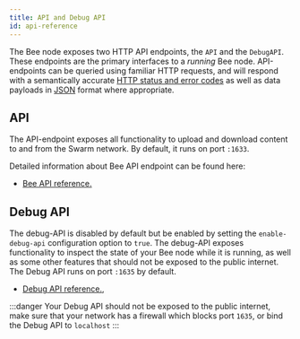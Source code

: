 ```yaml
---
title: API and Debug API
id: api-reference
---
```


The Bee node exposes two HTTP API endpoints, the `API` and the `DebugAPI`. These endpoints are the
primary interfaces to a *running* Bee node. API-endpoints can be queried using familiar HTTP
requests, and will respond with a semantically accurate
[HTTP status and error codes](https://developer.mozilla.org/en-US/docs/Web/HTTP/Status)
as well as data payloads in [JSON](https://www.json.org/json-en.html) format where appropriate.

## API
The API-endpoint exposes all functionality to upload and download content to and from the Swarm network. By default, it runs on port `:1633`.

Detailed information about Bee API endpoint can be found here:

- <a href="../../api" target="_blank" rel="noopener noreferrer">Bee API reference.</a>


## Debug API
The debug-API is disabled by default but be enabled by setting the `enable-debug-api` configuration option to `true`. The debug-API exposes functionality to inspect the state of your Bee node while it is running, as well as some other features that should not be exposed to the public internet. The Debug API runs on port `:1635` by default.

- <a href="../../debug-api" target="_blank" rel="noopener noreferrer">Debug API reference.</a>,

:::danger 
Your Debug API should not be exposed to the public internet, make sure that your network has a firewall which blocks port `1635`, or bind the Debug API to `localhost`
:::
